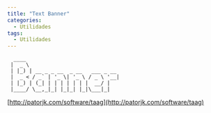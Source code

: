 ```yaml
---
title: "Text Banner"
categories:
  - Utilidades
tags:
  - Utilidades
---
```


```
  ____                              
 |  _ \                             
 | |_) | __ _ _ __  _ __   ___ _ __ 
 |  _ < / _` | '_ \| '_ \ / _ \ '__|
 | |_) | (_| | | | | | | |  __/ |   
 |____/ \__,_|_| |_|_| |_|\___|_|                                       
```

[http://patorjk.com/software/taag](http://patorjk.com/software/taag)
